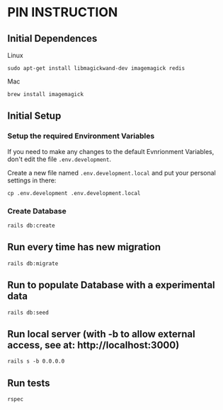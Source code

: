 # PIN INSTRUCTION

## Initial Dependences

Linux
```shell
sudo apt-get install libmagickwand-dev imagemagick redis
```

Mac

```shell
brew install imagemagick 
```

## Initial Setup

### Setup the required Environment Variables

If you need to make any changes to the default Evnrionment Variables, don't edit the file `.env.development`.

Create a new file named `.env.development.local` and put your personal settings in there:

```shell
cp .env.development .env.development.local
```

### Create Database

```shell
rails db:create
```

## Run every time has new migration

```shell
rails db:migrate
```

## Run to populate Database with a experimental data

```shell
rails db:seed
```

## Run local server (with -b to allow external access, see at: http://localhost:3000)

```shell
rails s -b 0.0.0.0
```

## Run tests

```shell
rspec
```
